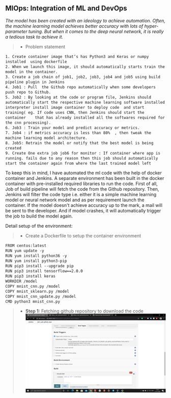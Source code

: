## MlOps: Integration of ML and DevOps
*The model has been created with an ideology to achieve automation. Often, the machine learning model achieves better accuracy with lots of hyper-parameter tuning. But when it comes to the deep neural network, it is really a tedious task to achieve it.*

> - Problem statement
```
1. Create container image that’s has Python3 and Keras or numpy  installed  using dockerfile 
2. When we launch this image, it should automatically starts train the model in the container.
3. Create a job chain of job1, job2, job3, job4 and job5 using build pipeline plugin in Jenkins 
4. Job1 : Pull  the Github repo automatically when some developers push repo to Github.
5. Job2 : By looking at the code or program file, Jenkins should automatically start the respective machine learning software installed    interpreter install image container to deploy code  and start training( eg. If code uses CNN, then Jenkins should start the container    that has already installed all the softwares required for the cnn processing).
6. Job3 : Train your model and predict accuracy or metrics.
7. Job4 : if metrics accuracy is less than 80%  , then tweak the machine learning model architecture.
8. Job5: Retrain the model or notify that the best model is being created
9. Create One extra job job6 for monitor : If container where app is running. fails due to any reason then this job should automatically start the container again from where the last trained model left
```
To keep this in mind, I have automated the ml code with the help of docker container and  Jenkins. A separate environment has been built in the docker container with pre-installed required libraries to run the code. First of all, Job of build pipeline will fetch the code from the Github repository. Then, Jenkins will filter the code type i.e. either it is a simple machine learning model or neural network model and as per requirement launch the container. If the model doesn't achieve accuracy up to the mark, a mail will be sent to the developer. And if model crashes, it will automatically trigger the job to build the model again.

Detail setup of the environment:

> - Create a Dockerfile to setup the container environment
```
FROM centos:latest
RUN yum update -y
RUN yum install python36 -y
RUN yum install python3-pip
RUN pip3 install --upgrade pip
RUN pip3 install tensorflow==2.0.0
RUN pip3 install keras
WORKDIR /model
COPY mnist_cnn.py /model
COPY mnist_sklearn.py /model
COPY mnist_cnn_update.py /model
CMD python3 mnist_cnn.py
```
> - **Step 1:** Fetching github repository to download the code
![Screenshot_job1](Images/job1.png)
